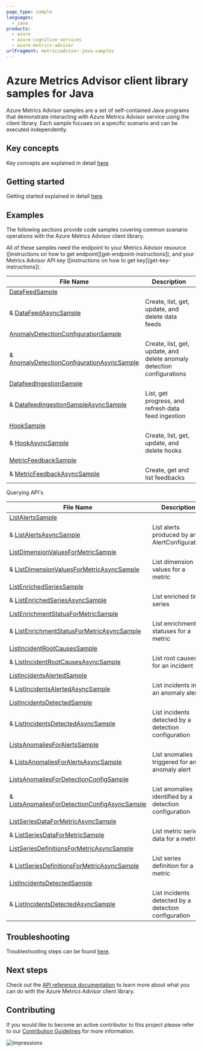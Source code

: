 ```yaml
---
page_type: sample
languages:
  - java
products:
  - azure
  - azure-cognitive-services
  - azure-metrics-advisor	
urlFragment: metricsadvisor-java-samples
---
```


# Azure Metrics Advisor client library samples for Java
Azure Metrics Advisor samples are a set of self-contained Java programs that demonstrate interacting with Azure Metrics Advisor service
using the client library. Each sample focuses on a specific scenario and can be executed independently.

## Key concepts
Key concepts are explained in detail [here][SDK_README_KEY_CONCEPTS].

## Getting started
Getting started explained in detail [here][SDK_README_GETTING_STARTED].

## Examples
The following sections provide code samples covering common scenario operations with the Azure Metrics Advisor client library.

All of these samples need the endpoint to your Metrics Advisor resource ([instructions on how to get endpoint][get-endpoint-instructions]), and your Metrics Advisor API key ([instructions on how to get key][get-key-instructions]).

|**File Name**|**Description**|
|----------------|-------------|
|[DataFeedSample][data_feed_sample]
& [DataFeedAsyncSample][data_feed_async_sample] | Create, list, get, update, and delete data feeds|
|[AnomalyDetectionConfigurationSample][anomaly_detection_sample] 
& [AnomalyDetectionConfigurationAsyncSample][anomaly_detection_async_sample] | Create, list, get, update, and delete anomaly detection configurations|
|[DatafeedIngestionSample][data_feed_ingestion_sample] 
& [DatafeedIngestionSampleAsyncSample][data_feed_ingestion_async_sample] | List, get progress, and refresh data feed ingestion|
|[HookSample][hook_sample]
& [HookAsyncSample][hook_async_sample] | Create, list, get, update, and delete hooks||[MetricFeedbackSample][metric_feedback_sample]
|[MetricFeedbackSample][metric_feedback_sample]
& [MetricFeedbackAsyncSample][metric_feedback_async_sample] | Create, get and list feedbacks|

Querying API's

|**File Name**|**Description**|
|----------------|-------------|
|[ListAlertsSample][list_alerts_sample]
& [ListAlertsAsyncSample][list_alerts_async_sample] | List alerts produced by an AlertConfiguration|
|[ListDimensionValuesForMetricSample][list_dimension_values_sample]
& [ListDimensionValuesForMetricAsyncSample][list_dimension_values_async_sample] | List dimension values for a metric|
|[ListEnrichedSeriesSample][list_enrichment_series_sample]
& [ListEnrichedSeriesAsyncSample][list_enrichment_series_async_sample] | List enriched time series|
|[ListEnrichmentStatusForMetricSample][list_enrichment_status_sample]
& [ListEnrichmentStatusForMetricAsyncSample][list_enrichment_status_async_sample] | List enrichment statuses for a metric|
|[ListIncidentRootCausesSample][list_incident_root_causes_sample]
& [ListIncidentRootCausesAsyncSample][list_incident_root_causes_async_sample] | List root causes for an incident|
|[ListIncidentsAlertedSample][list_incidents_alerted_sample]
& [ListIncidentsAlertedAsyncSample][list_incidents_alerted_async_sample] | List incidents in an anomaly alert|
|[ListIncidentsDetectedSample][list_incidents_sample]
& [ListIncidentsDetectedAsyncSample][list_incidents_async_sample] | List incidents detected by a detection configuration|
|[ListsAnomaliesForAlertsSample][list_anomaly_alert_sample]
& [ListsAnomaliesForAlertsAsyncSample][list_anomaly_alert_async_sample] | List anomalies triggered for an anomaly alert|
|[ListsAnomaliesForDetectionConfigSample][list_anomalies_detection_config_sample]
& [ListsAnomaliesForDetectionConfigAsyncSample][list_anomalies_detection_config_async_sample] | List anomalies identified by a detection configuration|
|[ListSeriesDataForMetricAsyncSample][list_series_data_sample]
& [ListSeriesDataForMetricSample][list_series_data_async_sample] | List metric series data for a metric|
|[ListSeriesDefinitionsForMetricAsyncSample][list_series_def_sample]
& [ListSeriesDefinitionsForMetricAsyncSample][list_series_def_async_sample] | List series definition for a metric|
|[ListIncidentsDetectedSample][list_incidents_sample]
& [ListIncidentsDetectedAsyncSample][list_incidents_async_sample] | List incidents detected by a detection configuration|

## Troubleshooting
Troubleshooting steps can be found [here][SDK_README_TROUBLESHOOTING].

## Next steps
Check out the [API reference documentation][java_ma_ref_docs] to learn more about
what you can do with the Azure Metrics Advisor client library.

## Contributing
If you would like to become an active contributor to this project please refer to our [Contribution
Guidelines][SDK_README_CONTRIBUTING] for more information.

<!-- LINKS -->
[SDK_README_CONTRIBUTING]: https://github.com/Azure/azure-sdk-for-java/tree/main/sdk/metricsadvisor/azure-ai-metricsadvisor#contributing
[SDK_README_GETTING_STARTED]: https://github.com/Azure/azure-sdk-for-java/tree/main/sdk/metricsadvisor/azure-ai-metricsadvisor#getting-started
[SDK_README_TROUBLESHOOTING]: https://github.com/Azure/azure-sdk-for-java/tree/main/sdk/metricsadvisor/azure-ai-metricsadvisor#troubleshooting
[SDK_README_KEY_CONCEPTS]: https://github.com/Azure/azure-sdk-for-java/tree/main/sdk/metricsadvisor/azure-ai-metricsadvisor#key-concepts
[SDK_README_DEPENDENCY]: https://github.com/Azure/azure-sdk-for-java/tree/main/sdk/metricsadvisor/azure-ai-metricsadvisor#include-the-package
[SDK_README_NEXT_STEPS]: https://github.com/Azure/azure-sdk-for-java/tree/main/sdk/metricsadvisor/azure-ai-metricsadvisor#next-steps
[java_ma_ref_docs]: https://aka.ms/azsdk-java-metricsadvisor-ref-docs
[data_feed_sample]: https://github.com/Azure/azure-sdk-for-java/blob/main/sdk/metricsadvisor/azure-ai-metricsadvisor/src/samples/java/com/azure/ai/metricsadvisor/administration/DatafeedSample.java
[data_feed_async_sample]: https://github.com/Azure/azure-sdk-for-java/blob/main/sdk/metricsadvisor/azure-ai-metricsadvisor/src/samples/java/com/azure/ai/metricsadvisor/administration/DatafeedAsyncSample.java
[anomaly_detection_sample]: https://github.com/Azure/azure-sdk-for-java/blob/main/sdk/metricsadvisor/azure-ai-metricsadvisor/src/samples/java/com/azure/ai/metricsadvisor/administration/AnomalyDetectionConfigurationSample.java
[anomaly_detection_async_sample]: https://github.com/Azure/azure-sdk-for-java/blob/main/sdk/metricsadvisor/azure-ai-metricsadvisor/src/samples/java/com/azure/ai/metricsadvisor/administration/AnomalyDetectionConfigurationAsyncSample.java
[data_feed_ingestion_sample]: https://github.com/Azure/azure-sdk-for-java/blob/main/sdk/metricsadvisor/azure-ai-metricsadvisor/src/samples/java/com/azure/ai/metricsadvisor/administration/DataFeedIngestionSample.java
[data_feed_ingestion_async_sample]: https://github.com/Azure/azure-sdk-for-java/blob/main/sdk/metricsadvisor/azure-ai-metricsadvisor/src/samples/java/com/azure/ai/metricsadvisor/administration/DataFeedIngestionAsyncSample.java
[hook_sample]: https://github.com/Azure/azure-sdk-for-java/blob/main/sdk/metricsadvisor/azure-ai-metricsadvisor/src/samples/java/com/azure/ai/metricsadvisor/administration/HookSample.java
[hook_async_sample]: https://github.com/Azure/azure-sdk-for-java/blob/main/sdk/metricsadvisor/azure-ai-metricsadvisor/src/samples/java/com/azure/ai/metricsadvisor/administration/HookAsyncSample.java
[metric_feedback_sample]: https://github.com/Azure/azure-sdk-for-java/blob/main/sdk/metricsadvisor/azure-ai-metricsadvisor/src/samples/java/com/azure/ai/metricsadvisor/MetricFeedbackSample.java
[metric_feedback_async_sample]: https://github.com/Azure/azure-sdk-for-java/blob/main/sdk/metricsadvisor/azure-ai-metricsadvisor/src/samples/java/com/azure/ai/metricsadvisor/MetricFeedbackAsyncSample.java
[list_alerts_sample]: https://github.com/Azure/azure-sdk-for-java/blob/main/sdk/metricsadvisor/azure-ai-metricsadvisor/src/samples/java/com/azure/ai/metricsadvisor/ListAlertsSample.java
[list_alerts_async_sample]: https://github.com/Azure/azure-sdk-for-java/blob/main/sdk/metricsadvisor/azure-ai-metricsadvisor/src/samples/java/com/azure/ai/metricsadvisor/ListAlertsAsyncSample.java
[list_dimension_values_sample]: https://github.com/Azure/azure-sdk-for-java/blob/main/sdk/metricsadvisor/azure-ai-metricsadvisor/src/samples/java/com/azure/ai/metricsadvisor/ListEnrichedSeriesAsyncSample.java
[list_dimension_values_async_sample]: https://github.com/Azure/azure-sdk-for-java/blob/main/sdk/metricsadvisor/azure-ai-metricsadvisor/src/samples/java/com/azure/ai/metricsadvisor/ListDimensionValuesForMetricAsyncSample.java
[list_enrichment_series_sample]:https://github.com/Azure/azure-sdk-for-java/blob/main/sdk/metricsadvisor/azure-ai-metricsadvisor/src/samples/java/com/azure/ai/metricsadvisor/ListEnrichedSeriesSample.java
[list_enrichment_series_async_sample]: https://github.com/Azure/azure-sdk-for-java/blob/main/sdk/metricsadvisor/azure-ai-metricsadvisor/src/samples/java/com/azure/ai/metricsadvisor/ListEnrichmentStatusForMetricAsyncSample.java
[list_enrichment_status_sample]: https://github.com/Azure/azure-sdk-for-java/blob/main/sdk/metricsadvisor/azure-ai-metricsadvisor/src/samples/java/com/azure/ai/metricsadvisor/ListEnrichmentStatusForMetricSample.java
[list_enrichment_status_async_sample]: https://github.com/Azure/azure-sdk-for-java/blob/main/sdk/metricsadvisor/azure-ai-metricsadvisor/src/samples/java/com/azure/ai/metricsadvisor/ListEnrichmentStatusForMetricAsyncSample.java
[list_incident_root_causes_sample]: https://github.com/Azure/azure-sdk-for-java/blob/main/sdk/metricsadvisor/azure-ai-metricsadvisor/src/samples/java/com/azure/ai/metricsadvisor/ListIncidentRootCausesSample.java
[list_incident_root_causes_async_sample]: https://github.com/Azure/azure-sdk-for-java/blob/main/sdk/metricsadvisor/azure-ai-metricsadvisor/src/samples/java/com/azure/ai/metricsadvisor/ListIncidentRootCausesAsyncSample.java
[list_incidents_alerted_sample]: https://github.com/Azure/azure-sdk-for-java/blob/main/sdk/metricsadvisor/azure-ai-metricsadvisor/src/samples/java/com/azure/ai/metricsadvisor/ListIncidentsAlertedSample.java
[list_incidents_alerted_async_sample]:https://github.com/Azure/azure-sdk-for-java/blob/main/sdk/metricsadvisor/azure-ai-metricsadvisor/src/samples/java/com/azure/ai/metricsadvisor/ListIncidentsAlertedAsyncSample.java
[list_incidents_sample]:https://github.com/Azure/azure-sdk-for-java/blob/main/sdk/metricsadvisor/azure-ai-metricsadvisor/src/samples/java/com/azure/ai/metricsadvisor/ListIncidentsDetectedSample.java
[list_incidents_async_sample]: https://github.com/Azure/azure-sdk-for-java/blob/main/sdk/metricsadvisor/azure-ai-metricsadvisor/src/samples/java/com/azure/ai/metricsadvisor/ListIncidentsDetectedAsyncSample.java
[list_series_def_sample]: https://github.com/Azure/azure-sdk-for-java/blob/main/sdk/metricsadvisor/azure-ai-metricsadvisor/src/samples/java/com/azure/ai/metricsadvisor/ListSeriesDataForMetricSample.java
[list_series_def_async_sample]: https://github.com/Azure/azure-sdk-for-java/blob/main/sdk/metricsadvisor/azure-ai-metricsadvisor/src/samples/java/com/azure/ai/metricsadvisor/ListSeriesDataForMetricAsyncSample.java
[list_series_data_sample]:https://github.com/Azure/azure-sdk-for-java/blob/main/sdk/metricsadvisor/azure-ai-metricsadvisor/src/samples/java/com/azure/ai/metricsadvisor/ListSeriesDefinitionsForMetricSample.java
[list_series_data_async_sample]: https://github.com/Azure/azure-sdk-for-java/blob/main/sdk/metricsadvisor/azure-ai-metricsadvisor/src/samples/java/com/azure/ai/metricsadvisor/ListSeriesDefinitionsForMetricAsyncSample.java
[list_anomalies_detection_config_sample]: https://github.com/Azure/azure-sdk-for-java/blob/main/sdk/metricsadvisor/azure-ai-metricsadvisor/src/samples/java/com/azure/ai/metricsadvisor/ListsAnomaliesForDetectionConfigSample.java
[list_anomalies_detection_config_async_sample]: https://github.com/Azure/azure-sdk-for-java/blob/main/sdk/metricsadvisor/azure-ai-metricsadvisor/src/samples/java/com/azure/ai/metricsadvisor/ListsAnomaliesForDetectionConfigAsyncSample.java
[list_anomaly_alert_sample]: https://github.com/Azure/azure-sdk-for-java/blob/main/sdk/metricsadvisor/azure-ai-metricsadvisor/src/samples/java/com/azure/ai/metricsadvisor/ListsAnomaliesForAlertsAsyncSample.java
[list_anomaly_alert_async_sample]: https://github.com/Azure/azure-sdk-for-java/blob/main/sdk/metricsadvisor/azure-ai-metricsadvisor/src/samples/java/com/azure/ai/metricsadvisor/ListsAnomaliesForAlertsSample.java

![Impressions](https://azure-sdk-impressions.azurewebsites.net/api/impressions/azure-sdk-for-java%2Fsdk%2Fmetricsadvisor%2Fazure-ai-metricsadvisor%2FREADME.png)